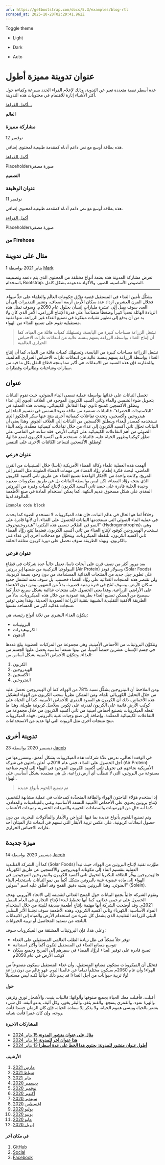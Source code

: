 ```yaml
---
url: https://getbootstrap.com/docs/5.3/examples/blog-rtl
scraped_at: 2025-10-20T02:29:41.962Z
---
```


Toggle theme

- Light

- Dark

- Auto


# عنوان تدوينة مميزة أطول

عدة أسطر نصية متعددة تعبر عن التدوية، وذلك لإعلام القراء الجدد بسرعة وكفاءة حول أكثر الأشياء إثارة للاهتمام في محتويات هذه التدوينة.

[أكمل القراءة...](https://getbootstrap.com/docs/5.3/examples/blog-rtl/#)

**العالم**

### مشاركة مميزة

نوفمبر 12

هذه بطاقة أوسع مع نص داعم أدناه كمقدمة طبيعية لمحتوى إضافي.

[أكمل القراءة](https://getbootstrap.com/docs/5.3/examples/blog-rtl/#)

Placeholderصورة مصغرة

**التصميم**

### عنوان الوظيفة

نوفمبر 11

هذه بطاقة أوسع مع نص داعم أدناه كمقدمة طبيعية لمحتوى إضافي.

[أكمل القراءة](https://getbootstrap.com/docs/5.3/examples/blog-rtl/#)

Placeholderصورة مصغرة

### من Firehose

## مثال على تدوينة

1 يناير 2021 بواسطة [Mark](https://getbootstrap.com/docs/5.3/examples/blog-rtl/#)

تعرض مشاركة المدونة هذه بضعة أنواع مختلفة من المحتوى الذي يتم دعمه وتصميمه باستخدام Bootstrap. النصوص الأساسية، الصور، والأكواد مدعومة بشكل كامل.

* * *

يشكِّل تأمين الغذاء في المستقبل قضية تؤرِّق حكومات العالَم والعلماء على حدٍّ سواء. فخلال القرن العشرين ازداد عدد سكان الأرض أربعة أضعاف، وتشير التقديرات إلى أن العدد سوف يصل إلى عشرة مليارات إنسان بحلول عام 2050م. وسوف تمثل هذه الزيادة الهائلة تحدياً كبيراً وضغطاً متصاعداً على قدرة الإنتاج الزراعي. الأمر الذي كان ولا بد من أن يدفع إلى تطوير تقنيات مبتكرة في تصنيع الغذاء غير الزراعة، منها تقنية مستقبلية تقوم على تصنيع الغذاء من الهواء.

> تشغل الزراعة مساحات كبيرة من اليابسة، وتستهلك كميات هائلة من المياه، كما أن إنتاج الغذاء بواسطة الزراعة يسهم بنسبة عالية من انبعاثات غازات الاحتباس الحراري العالمية

تشغل الزراعة مساحات كبيرة من اليابسة، وتستهلك كميات هائلة من المياه. كما أن إنتاج الغذاء بواسطة الزراعة يسهم بنسبة عالية من انبعاثات غازات الاحتباس الحراري العالمية، وللمقارنة فإن هذه النسبة من الانبعاثات هي أكبر مما ينتجه قطاع النقل بكل ما فيه من سيارات وشاحنات وطائرات وقطارات.

## عنوان

تحصل النباتات على غذائها بواسطة عملية تسمى البناء الضوئي، حيث تقوم النباتات بتحويل ضوء الشمس والماء وثاني أكسيد الكربون الموجود في الغلاف الجوي إلى غذاء وتطلق الأكسجين كمنتج ثانوي لهذا التفاعل الكيميائي. وتحدث هذه العملية في "البلاستيدات الخضراء". فالنباتات تستفيد من طاقة ضوء الشمس في تقسيم الماء إلى هيدروجين وأكسجين، وتحدث تفاعلات كيميائية أخرى ينتج عنها سكر الجلكوز الذي تستخدمه كمصدر للغذاء وينطلق الأكسجين من النباتات إلى الغلاف الجوي. وهذا يعني أن النباتات تحوِّل ثاني أكسيد الكربون إلى غذاء من خلال تفاعلات كيميائية معقَّدة. ويُعد البناء الضوئي من أهم التفاعلات الكيميائية على كوكب الأرض، فقد ساعد في الماضي على تطوُّر كوكبنا وظهور الحياة عليه. فالنباتات تستخدم ثاني أكسيد الكربون لصنع غذائها، وتطلق الأكسجين لتساعد الكائنات الأخرى على التنفس!

### عنوان فرعي

ألهمت هذه العملية علماء وكالة الفضاء الأمريكية (ناسا) خلال الستينيات من القرن الماضي، لبحث فكرة إطعام روَّاد الفضاء في مهمات الفضاء الطويلة مثل السفر إلى المريخ. وكانت واحدة من الأفكار الواعدة تصنيع الغذاء عن طريق ثاني أكسيد الكربون الذي ينتجه روَّاد الفضاء، لكن ليس بواسطة النباتات بل عن طريق ميكروبات صغيرة وحيدة الخلية قادرة على حصد ثاني أكسيد الكربون لإنتاج كميات وفيرة من البروتين المغذي على شكل مسحوق عديم النكهة، كما يمكن استخدام المادة في صنع الأطعمة المألوفة لدينا.

```
Example code block
```

وخلافاً لما هو الحال في عالم النبات، فإن هذه الميكروبات لا تستخدم الضوء كما يحدث في عملية البناء الضوئي التي تستخدمها النباتات للحصول على الغذاء، أي لأنها قادرة على النمو في الظلام. تسمى هذه البكتريا "هيدروجينوتروف" (Hydrogenotrophs)، وهي تستخدم الهيدروجين كوقود لإنتاج الغذاء من ثاني أكسيد الكربون. فعندما يُنتج روَّاد الفضاء ثاني أكسيد الكربون، تلتقطه الميكروبات، ويتحوَّل مع مدخلات أخرى إلى غذاء غني بالكربون. وبهذه الطريقة سوف نحصل على دورة كربون مغلقة الحلقة.

### عنوان فرعي

بعد مرور أكثر من نصف قرن على أبحاث ناسا، تعمل حالياً عدة شركات في قطاع البيولوجيا التركيبية من ضمنها إير بروتين (Air Protein) وسولار فودز (Solar Foods) على تطوير جيل جديد من المنتجات الغذائية المستدامة، من دون وجود بصمة كربونية. ولن تقتصر هذه المنتجات الغذائية على روَّاد الفضاء فحسب، بل سوف تمتد لتشمل جميع سكان الأرض، وسوف تُنتَج في فترة زمنية قصيرة، بدلاً من الشهور، ومن دون الاعتماد على الأراضي الزراعية. وهذا يعني الحصول على منتجات غذائية بشكل سريع جداً. كما سيصبح من الممكن تصنيع الغذاء بطريقة عمودية من خلال هذه الميكروبات، بدلاً من الطريقة الأفقية التقليدية الشبيهة بتقنية الزراعة العمودية الحديثة. وهذا يعني توفير منتجات غذائية أكبر من المساحة نفسها.

يتكوَّن الغذاء البشري من ثلاثة أنواع رئيسة، هي:

- البروتينات
- الكربوهيدرات
- الدهون

وتتكوَّن البروتينات من الأحماض الأمينية، وهي مجموعة من المركبات العضوية يبلغ عددها في جسم الإنسان عشرين حمضاً أمينياً، من بينها تسعة أساسية يحصل عليها الجسم من الغذاء. وتتكوَّن الأحماض الأمينية بشكل أساس من:

1. الكربون
2. الهيدروجين
3. الأكسجين
4. النيتروجين

ومن الملاحظ أن النيتروجين يشكِّل نسبة %78 من الهواء، كما أن الهيدروجين نحصل عليه من خلال التحليل الكهربائي للماء، ومن الممكن نظرياً سحب الكربون من الهواء لتشكيل هذه الأحماض، ذلك أن الكربون هو العمود الفقري للأحماض الأمينية، كما أن الحياة على كوكب الأرض قائمة على الكربون لقدرته على تكوين سلاسل كربونية طويلة، وهذا ما تفعله الميكروبات بتصنيع أحماض أمينية من ثاني أكسيد الكربون من خلال مجموعة من التفاعلات الكيميائية المعقَّدة. وإضافة إلى صنع وجبات غنية بالبروتين، فهذه الميكروبات تنتج منتجات أخرى مثل الزيوت التي لها عديد من الاستخدامات.

## تدوينة أخرى

23 ديسمبر 2020 بواسطة [Jacob](https://getbootstrap.com/docs/5.3/examples/blog-rtl/#)

في الوقت الحالي، تدرس عدَّة شركات هذه الميكروبات بشكل أعمق، وتستزرعها من أجل الحصول على الغذاء. ففي عام 2019م، أعلن باحثون في شركة (Air Protein) الأمريكية نجاحهم في تحويل ثاني أكسيد الكربون الموجود في الهواء إلى لحوم صناعية مصنوعة من البروتين، التي لا تتطلَّب أي أرض زراعية، بل هي معتمدة بشكل أساسي على الهواء.

> تم تصنيع اللحوم بأنواع عديدة

إذ استخدم هؤلاء الباحثون الهواء والطاقة المتجدِّدة كمدخلات في عملية مشابهة للتخمير، لإنتاج بروتين يحتوي على الأحماض الأمينية التسعة الأساسية وغني بالفيتامينات والمعادن، كما أنه خالٍ من الهرمونات والمضادات الحيوية والمبيدات الحشرية ومبيدات الأعشاب.

وتم تصنيع اللحوم بأنواع عديدة بما فيها الدواجن والأبقار والمأكولات البحرية، من دون حصول انبعاثات كربونية، على عكس تربية الأبقار التي تسهم في انبعاث غاز الميثان أحد غازات الاحتباس الحراري.

## ميزة جديدة

14 ديسمبر 2020 بواسطة [Jacob](https://getbootstrap.com/docs/5.3/examples/blog-rtl/#)

كما أن الشركة الفنلندية (Solar Foods) طوَّرت تقنية لإنتاج البروتين من الهواء، حيث تبدأ العملية بتقسيم الماء إلى مكوناته الهيدروجين والأكسجين عن طريق الكهرباء. فالهيدروجين يوفِّر الطاقة للبكتريا لتحويل ثاني أكسيد الكربون والنيتروجين الموجودين في الهواء إلى مادة عضوية غنية بالبروتين بشكل أكفأ من نمو النباتات باستخدام البناء الضوئي. وهذا البروتين يشبه دقيق القمح وقد أطلق عليه اسم "سولين" (Solein).

وتقوم الشركة حالياً بجمع البيانات حول المنتج الغذائي لتقديمه إلى الاتحاد الأوروبي بهدف الحصول على ترخيص غذائي، كما أنها تخطط لبدء الإنتاج التجاري في العام المقبل 2021م. وقد أوضحت الشركة أنها مهتمة بإنتاج أطعمة صديقة للبيئة من خلال استخدام المواد الأساسية: الكهرباء وثاني أكسيد الكربون، وهذه الأطعمة سوف تجنبنا الأثر السلبي البيئي للزراعة التقليدية الذي يشمل كل شيء من استخدام الأرض والمياه إلى الانبعاثات الناتجة من تسميد المحاصيل أو تربية الحيوانات.

وعلى هذا، فإن البروتينات المشتقة من الميكروبات سوف:

- توفر حلاً ممكناً في ظل زيادة الطلب العالمي المستقبلي على الغذاء
- تتوسع مصانع الغذاء في المستقبل لتكون أكفأ وأكثر استدامة
- تصبح قادرة على توفير الغذاء لروَّاد الفضاء في سفرهم إلى المريخ وجميع سكان كوكب الأرض في عام 2050م

فتخيّل أن الميكروبات ستكون مصانع المستقبل، وأن غذاء المستقبل سيكون مصنوعاً من الهواء! وأن عام 2050م سيكون مختلفاً تماماً عن عالمنا اليوم. فهو عالم من دون زراعة ولا تربية حيوانات من أجل الغذاء! قد يبدو ذلك خيالياً لكنه ليس مستحيلاً!

#### حول

أقبلت، فأقبلت معك الحياة بجميع صنوفها وألوانها: فالنبات ينبت، والأشجار تورق وتزهر، والهرة تموء، والقمري يسجع، والغنم يثغو، والبقر يخور، وكل أليف يدعو أليفه. كل شيء يشعر بالحياة وينسي هموم الحياة، ولا يذكر إلا سعادة الحياة، فإن كان الزمان جسدا فأنت روحه، وإن كان عمرا فأنت شبابه.

#### المشاركات الاخيرة

- [**مثال على عنوان منشور المدونة** 15 يناير 2024](https://getbootstrap.com/docs/5.3/examples/blog-rtl/#)
- [**هذا عنوان آخر للمدونة** 14 يناير 2024](https://getbootstrap.com/docs/5.3/examples/blog-rtl/#)
- [**أطول عنوان منشور للمدونة: يحتوي هذا الخط على عدة أسطر!** 13 يناير 2024](https://getbootstrap.com/docs/5.3/examples/blog-rtl/#)

#### الأرشيف

01. [مارس 2021](https://getbootstrap.com/docs/5.3/examples/blog-rtl/#)
02. [شباط 2021](https://getbootstrap.com/docs/5.3/examples/blog-rtl/#)
03. [يناير 2021](https://getbootstrap.com/docs/5.3/examples/blog-rtl/#)
04. [ديسمبر 2020](https://getbootstrap.com/docs/5.3/examples/blog-rtl/#)
05. [نوفمبر 2020](https://getbootstrap.com/docs/5.3/examples/blog-rtl/#)
06. [أكتوبر 2020](https://getbootstrap.com/docs/5.3/examples/blog-rtl/#)
07. [سبتمبر 2020](https://getbootstrap.com/docs/5.3/examples/blog-rtl/#)
08. [اغسطس 2020](https://getbootstrap.com/docs/5.3/examples/blog-rtl/#)
09. [يوليو 2020](https://getbootstrap.com/docs/5.3/examples/blog-rtl/#)
10. [يونيو 2020](https://getbootstrap.com/docs/5.3/examples/blog-rtl/#)
11. [مايو 2020](https://getbootstrap.com/docs/5.3/examples/blog-rtl/#)
12. [ابريل 2020](https://getbootstrap.com/docs/5.3/examples/blog-rtl/#)

#### في مكان آخر

1. [GitHub](https://getbootstrap.com/docs/5.3/examples/blog-rtl/#)
2. [Social](https://getbootstrap.com/docs/5.3/examples/blog-rtl/#)
3. [Facebook](https://getbootstrap.com/docs/5.3/examples/blog-rtl/#)